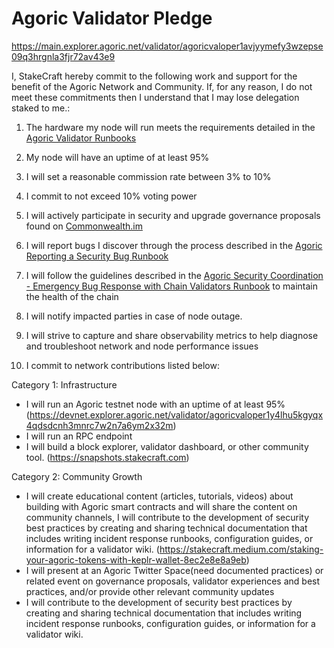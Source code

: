 # Agoric Validator Pledge
https://main.explorer.agoric.net/validator/agoricvaloper1avjyymefy3wzepse09q3hrgnla3fjr72av43e9

I, StakeCraft hereby commit to the following work and support for the benefit of the Agoric Network and Community. If, for any reason, I do not meet these commitments then I understand that I may lose delegation staked to me.:

1. The hardware my node will run meets the requirements detailed in the [Agoric Validator Runbooks](https://github.com/Agoric/agoric-sdk/wiki/Runbooks)

2. My node will have an uptime of at least 95%

3. I will set a reasonable commission rate between 3% to 10%

4. I commit to not exceed 10% voting power

5. I will actively participate in security and upgrade governance proposals found on [Commonwealth.im](https://commonwealth.im/agoric)

6. I will report bugs I discover through the process described in the [Agoric Reporting a Security Bug Runbook](https://github.com/Agoric/agoric-sdk/wiki/Runbook:-Reporting-a-Security-Bug)

7. I will follow the guidelines described in the [Agoric Security Coordination - Emergency Bug Response with Chain Validators Runbook](https://github.com/Agoric/agoric-sdk/wiki/Runbook:-Security-Coordination---Emergency-Bug-Response-with-Chain-Validators) to maintain the health of the chain

8. I will notify impacted parties in case of node outage.

9. I will strive to capture and share observability metrics to help diagnose and troubleshoot network and node performance issues

10. I commit to network contributions listed below:

Category 1: Infrastructure

 - I will run an Agoric testnet node with an uptime of at least 95% (https://devnet.explorer.agoric.net/validator/agoricvaloper1y4lhu5kgyqx4qdsdcnh3mnrc7w2n7a6ym2x32m) 
 - I will run an RPC endpoint 
 - I will build a block explorer, validator dashboard, or other community tool. (https://snapshots.stakecraft.com)

Category 2: Community Growth

 - I will create educational content (articles, tutorials, videos) about building with Agoric smart contracts and will share the content on community channels, I will contribute to the development of security best practices by creating and sharing technical documentation that includes writing incident response runbooks, configuration guides, or information for a validator wiki. (https://stakecraft.medium.com/staking-your-agoric-tokens-with-keplr-wallet-8ec2e8e8a9eb)
 - I will present at an Agoric Twitter Space(need documented practices) or related event on governance proposals, validator experiences and best practices, and/or provide other relevant community updates
 - I will contribute to the development of security best practices by creating and sharing technical documentation that includes writing incident response runbooks, configuration guides, or information for a validator wiki.
